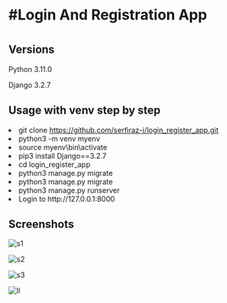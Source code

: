 <h1>#Login And Registration App<h1/>
<h2><strong>Versions</strong></h2>
<p>Python 3.11.0</p>
<p>Django 3.2.7</p>
<h2><strong>Usage with venv step by step</strong></h2
<ol>
<li>git clone <a href="https://github.com/serfiraz-j/login_register_app.git">https://github.com/serfiraz-j/login_register_app.git</a></li>
<li>python3 -m venv myenv</li>
<li>source myenv\bin\activate</li>
<li>pip3 install Django==3.2.7</li>
<li>cd login_register_app</li>
<li>python3 manage.py migrate</li>
<li>python3 manage.py migrate</li>
<li>python3 manage.py runserver</li>
<li>Login to http://127.0.0.1:8000</li>
</ol>


<h2><strong>Screenshots</strong></h2>

![s1](https://github.com/serfiraz-j/django_login_register_app/assets/75641519/065f19b4-0779-4c14-ade0-4812640990d2)

![s2](https://github.com/serfiraz-j/django_login_register_app/assets/75641519/4a834642-aa22-458f-bb87-5aefc0ae3598)

![s3](https://github.com/serfiraz-j/django_login_register_app/assets/75641519/e1e5ad5c-8bfc-435c-bacb-a4927e719526)

![ll](https://github.com/serfiraz-j/django_login_register_app/assets/75641519/a4c5e564-0fd8-4123-aa62-fd0f5f62de0d)

